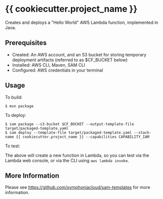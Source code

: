 # {{ cookiecutter.project_name }}

Creates and deploys a "Hello World" AWS Lambda function, implemented in Java.

## Prerequisites

* Created: An AWS account, and an S3 bucket for storing temporary deployment artifacts (referred to as $CF_BUCKET below)
* Installed: AWS CLI, Maven, SAM CLI
* Configured: AWS credentials in your terminal

## Usage

To build:

```
$ mvn package
```

To deploy:

```
$ sam package --s3-bucket $CF_BUCKET --output-template-file target/packaged-template.yaml
$ sam deploy --template-file target/packaged-template.yaml --stack-name {{ cookiecutter.project_name }} --capabilities CAPABILITY_IAM
```

To test:

The above will create a new function in Lambda, so you can test via the Lambda web console,
or via the CLI using `aws lambda invoke`.

## More Information

Please see https://github.com/symphoniacloud/sam-templates for more information.
